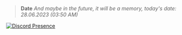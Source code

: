 > **Date**
>*And maybe in the future, it will be a memory, today's date: 28.06.2023 (03:50 AM)*

[![Discord Presence](https://lanyard.cnrad.dev/api/493084332911755285?animated=true)](https://discord.com/users/493084332911755285)

